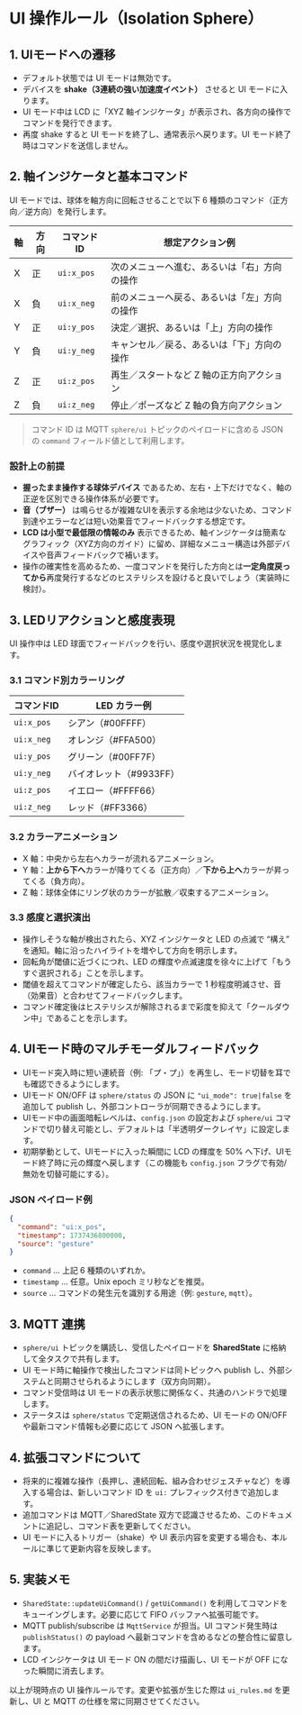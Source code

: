 # UI 操作ルール（Isolation Sphere）

## 1. UIモードへの遷移

- デフォルト状態では UI モードは無効です。
- デバイスを **shake（3連続の強い加速度イベント）** させると UI モードに入ります。
- UI モード中は LCD に「XYZ 軸インジケータ」が表示され、各方向の操作でコマンドを発行できます。
- 再度 shake すると UI モードを終了し、通常表示へ戻ります。UI モード終了時はコマンドを送信しません。

## 2. 軸インジケータと基本コマンド

UI モードでは、球体を軸方向に回転させることで以下 6 種類のコマンド（正方向／逆方向）を発行します。

| 軸 | 方向 | コマンドID | 想定アクション例 |
|----|------|------------|------------------|
| X  | 正   | `ui:x_pos` | 次のメニューへ進む、あるいは「右」方向の操作 |
| X  | 負   | `ui:x_neg` | 前のメニューへ戻る、あるいは「左」方向の操作 |
| Y  | 正   | `ui:y_pos` | 決定／選択、あるいは「上」方向の操作 |
| Y  | 負   | `ui:y_neg` | キャンセル／戻る、あるいは「下」方向の操作 |
| Z  | 正   | `ui:z_pos` | 再生／スタートなど Z 軸の正方向アクション |
| Z  | 負   | `ui:z_neg` | 停止／ポーズなど Z 軸の負方向アクション |

> コマンド ID は MQTT `sphere/ui` トピックのペイロードに含める JSON の `command` フィールド値として利用します。

### 設計上の前提

- **握ったまま操作する球体デバイス** であるため、左右・上下だけでなく、軸の正逆を区別できる操作体系が必要です。
- **音（ブザー）** は鳴らせるが複雑なUIを表示する余地は少ないため、コマンド到達やエラーなどは短い効果音でフィードバックする想定です。
- **LCD は小型で最低限の情報のみ** 表示できるため、軸インジケータは簡素なグラフィック（XYZ方向のガイド）に留め、詳細なメニュー構造は外部デバイスや音声フィードバックで補います。
- 操作の確実性を高めるため、一度コマンドを発行した方向とは**一定角度戻ってから**再度発行するなどのヒステリシスを設けると良いでしょう（実装時に検討）。

## 3. LEDリアクションと感度表現

UI 操作中は LED 球面でフィードバックを行い、感度や選択状況を視覚化します。

### 3.1 コマンド別カラーリング

| コマンドID | LED カラー例 |
|-------------|---------------|
| `ui:x_pos`  | シアン（#00FFFF）|
| `ui:x_neg`  | オレンジ（#FFA500）|
| `ui:y_pos`  | グリーン（#00FF7F）|
| `ui:y_neg`  | バイオレット（#9933FF）|
| `ui:z_pos`  | イエロー（#FFFF66）|
| `ui:z_neg`  | レッド（#FF3366）|

### 3.2 カラーアニメーション

- X 軸：中央から左右へカラーが流れるアニメーション。
- Y 軸：**上から下へ**カラーが降りてくる（正方向）／**下から上へ**カラーが昇ってくる（負方向）。
- Z 軸：球体全体にリング状のカラーが拡散／収束するアニメーション。

### 3.3 感度と選択演出

- 操作しそうな軸が検出されたら、XYZ インジケータと LED の点滅で “構え” を通知。軸に沿ったハイライトを増やして方向を明示します。
- 回転角が閾値に近づくにつれ、LED の輝度や点滅速度を徐々に上げて「もうすぐ選択される」ことを示します。
- 閾値を超えてコマンドが確定したら、該当カラーで 1 秒程度明滅させ、音（効果音）と合わせてフィードバックします。
- コマンド確定後はヒステリシスが解除されるまで彩度を抑えて「クールダウン中」であることを示します。

## 4. UIモード時のマルチモーダルフィードバック

- UIモード突入時に短い連続音（例: 「プ・プ」）を再生し、モード切替を耳でも確認できるようにします。
- UIモード ON/OFF は `sphere/status` の JSON に `"ui_mode": true|false` を追加して publish し、外部コントローラが同期できるようにします。
- UIモード中の画面暗転レベルは、`config.json` の設定および `sphere/ui` コマンドで切り替え可能とし、デフォルトは「半透明ダークレイヤ」に設定します。
- 初期挙動として、UIモードに入った瞬間に LCD の輝度を 50% へ下げ、UIモード終了時に元の輝度へ戻します（この機能も `config.json` フラグで有効/無効を切替可能にする）。


### JSON ペイロード例

```json
{
  "command": "ui:x_pos",
  "timestamp": 1737436800000,
  "source": "gesture"
}
```

- `command` … 上記 6 種類のいずれか。
- `timestamp` … 任意。Unix epoch ミリ秒などを推奨。
- `source` … コマンドの発生元を識別する用途（例: `gesture`, `mqtt`）。

## 3. MQTT 連携

- `sphere/ui` トピックを購読し、受信したペイロードを **SharedState** に格納して全タスクで共有します。
- UI モード時に軸操作で検出したコマンドは同トピックへ publish し、外部システムと同期させられるようにします（双方向同期）。
- コマンド受信時は UI モードの表示状態に関係なく、共通のハンドラで処理します。
- ステータスは `sphere/status` で定期送信されるため、UI モードの ON/OFF や最新コマンド情報も必要に応じて JSON へ拡張します。

## 4. 拡張コマンドについて

- 将来的に複雑な操作（長押し、連続回転、組み合わせジェスチャなど）を導入する場合は、新しいコマンド ID を `ui:` プレフィックス付きで追加します。
- 追加コマンドは MQTT／SharedState 双方で認識させるため、このドキュメントに追記し、コマンド表を更新してください。
- UI モードに入るトリガー（shake）や UI 表示内容を変更する場合も、本ルールに準じて更新内容を反映します。

## 5. 実装メモ

- `SharedState::updateUiCommand()` / `getUiCommand()` を利用してコマンドをキューイングします。必要に応じて FIFO バッファへ拡張可能です。
- MQTT publish/subscribe は `MqttService` が担当。UI コマンド発生時は `publishStatus()` の payload へ最新コマンドを含めるなどの整合性に留意します。
- LCD インジケータは UI モード ON の間だけ描画し、UI モードが OFF になった瞬間に消去します。

以上が現時点の UI 操作ルールです。変更や拡張が生じた際は `ui_rules.md` を更新し、UI と MQTT の仕様を常に同期させてください。
